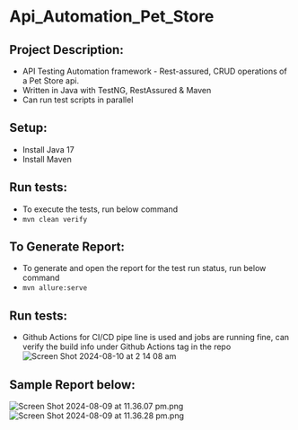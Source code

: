 # Api_Automation_Pet_Store

## Project Description:
* API Testing Automation framework - Rest-assured, CRUD operations of a Pet Store api. 
* Written in Java with TestNG, RestAssured & Maven
* Can run test scripts in parallel

## Setup:
* Install Java 17
* Install Maven

## Run tests: 
* To execute the tests, run below command 
* `mvn clean verify`

## To Generate Report:
* To generate and open the report for the test run status, run below command
* `mvn allure:serve`

## Run tests: 
* Github Actions for CI/CD pipe line is used and jobs are running fine, can verify the build info under Github Actions tag in the repo
![Screen Shot 2024-08-10 at 2 14 08 am](https://github.com/user-attachments/assets/ea7ff350-835c-4449-9f33-ca776f695976)

## Sample Report below:
![Screen Shot 2024-08-09 at 11.36.07 pm.png](..%2F..%2FDesktop%2FScreen%20Shot%202024-08-09%20at%2011.36.07%20pm.png)
![Screen Shot 2024-08-09 at 11.36.28 pm.png](..%2F..%2FDesktop%2FScreen%20Shot%202024-08-09%20at%2011.36.28%20pm.png)
